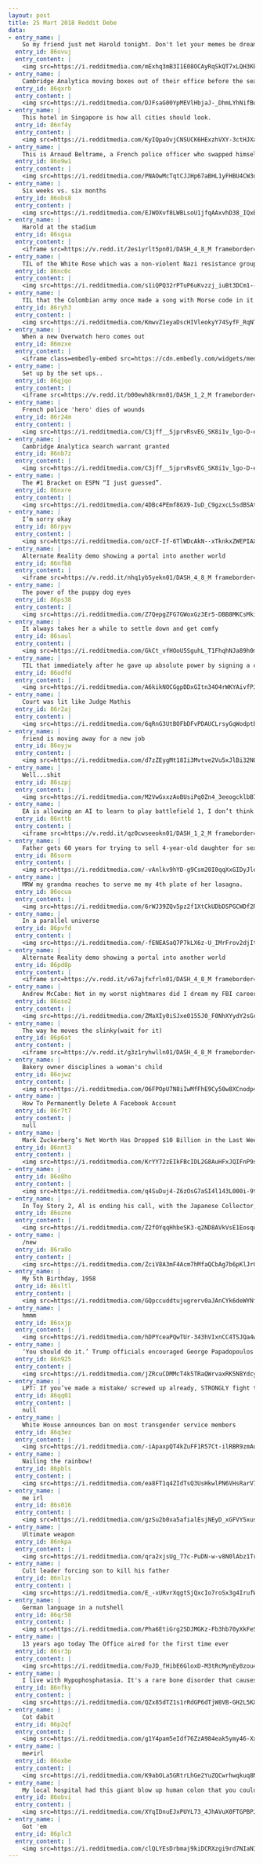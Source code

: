 ```yaml
---
layout: post
title: 25 Mart 2018 Reddit Debe
data:
- entry_name: |
    So my friend just met Harold tonight. Don't let your memes be dreams.
  entry_id: 86ovuj
  entry_content: |
    <img src=https://i.redditmedia.com/mExhq3mB3I1E08OCAyRqSkQT7xLQH3Kk0bEAAneQAg8.png?s=6da6b96850b6aa33fae8f72cf09d9a4a frameborder=0>
- entry_name: |
    Cambridge Analytica moving boxes out of their office before the search warrant
  entry_id: 86qxrb
  entry_content: |
    <img src=https://i.redditmedia.com/DJFsaG00YpMEVlHbjaJ-_DhmLYhNifBoqy_oO07l59E.jpg?s=5dae95f801fff8890f7a867c57976dd5 frameborder=0>
- entry_name: |
    This hotel in Singapore is how all cities should look.
  entry_id: 86nf4y
  entry_content: |
    <img src=https://i.redditmedia.com/KyIQpaOvjCNSUCK6HExzhVXY-3ctHJXaeqwXIXVlAE8.jpg?s=3f7df859b173fabb493e654c2d4a7a00 frameborder=0>
- entry_name: |
    This is Arnaud Beltrame, a French police officer who swapped himself for a hostage today and is now fighting for his life
  entry_id: 86o9w1
  entry_content: |
    <img src=https://i.redditmedia.com/PNAOwMcTqtCJJHp67aBHL1yFHBU4CW3oNbwnKNXso7A.jpg?s=1edefca7da29605a6c20d1edde48791b frameborder=0>
- entry_name: |
    Six weeks vs. six months
  entry_id: 86obs8
  entry_content: |
    <img src=https://i.redditmedia.com/EJWOXvf8LWBLsoU1jfqAAxvhD38_IQxBD9IKh6OrYZA.jpg?s=5d8cf2987de2c50716369ba0d3c4d21f frameborder=0>
- entry_name: |
    Harold at the stadium
  entry_id: 86sgsa
  entry_content: |
    <iframe src=https://v.redd.it/2es1yrlt5pn01/DASH_4_8_M frameborder=0></iframe>
- entry_name: |
    TIL of the White Rose which was a non-violent Nazi resistance group made of college students and a professor. It started by releasing pamphlets against the Nazi Party and ended with the execution of 6 students and the professor.
  entry_id: 86nc0c
  entry_content: |
    <img src=https://i.redditmedia.com/s1iQPQ32rPTuP6uKvzzj_iuBt3DCm1--OBdgFOFsQJQ.jpg?s=d6be34e482320d955e88fa63c48c9a77 frameborder=0>
- entry_name: |
    TIL that the Colombian army once made a song with Morse code in it and aired it in rebel-controlled territory to lift the morale of hostages held there. The message read '19 rescued, you're next. Don't lose hope.'
  entry_id: 86ryh3
  entry_content: |
    <img src=https://i.redditmedia.com/KmwvZ1eyaDscHIVleokyY74SyfF_RqNTK5a3ZW31RWM.jpg?s=95f8450bd3fcee52bff73fffcbe376ff frameborder=0>
- entry_name: |
    When a new Overwatch hero comes out
  entry_id: 86mzxe
  entry_content: |
    <iframe class=embedly-embed src=https://cdn.embedly.com/widgets/media.html?src=https%3A%2F%2Fgfycat.com%2Fifr%2FUniqueLikelyDamselfly&url=https%3A%2F%2Fgfycat.com%2FUniqueLikelyDamselfly&image=https%3A%2F%2Fthumbs.gfycat.com%2FUniqueLikelyDamselfly-size_restricted.gif&key=522baf40bd3911e08d854040d3dc5c07&type=text%2Fhtml&schema=gfycat width=600 height=338 scrolling=no frameborder=0 allowfullscreen></iframe>
- entry_name: |
    Set up by the set ups..
  entry_id: 86qjqo
  entry_content: |
    <iframe src=https://v.redd.it/b00ewh8krmn01/DASH_1_2_M frameborder=0></iframe>
- entry_name: |
    French police 'hero' dies of wounds
  entry_id: 86r24m
  entry_content: |
    <img src=https://i.redditmedia.com/C3jff__SjprvRsvEG_SK8i1v_lgo-D-ehYJYwZkUJPg.jpg?s=00a79ca7c70e90b2308c3ae33e4dc8b3 frameborder=0>
- entry_name: |
    Cambridge Analytica search warrant granted
  entry_id: 86nb7z
  entry_content: |
    <img src=https://i.redditmedia.com/C3jff__SjprvRsvEG_SK8i1v_lgo-D-ehYJYwZkUJPg.jpg?s=00a79ca7c70e90b2308c3ae33e4dc8b3 frameborder=0>
- entry_name: |
    The #1 Bracket on ESPN “I just guessed”.
  entry_id: 86nxre
  entry_content: |
    <img src=https://i.redditmedia.com/4DBc4PEmf86X9-IuD_C9gzxcL5sdBSAtj7cvR1uclvw.jpg?s=bfbb332b9e3a2ddfc2fe8be441640900 frameborder=0>
- entry_name: |
    I’m sorry okay
  entry_id: 86rpyv
  entry_content: |
    <img src=https://i.redditmedia.com/ozCF-If-6TlWDcAkN--xTknkxZWEPIAX6CHwMnJqVFE.jpg?s=2f2ef18e7059cfd6ec1b26f460f117c9 frameborder=0>
- entry_name: |
    Alternate Reality demo showing a portal into another world
  entry_id: 86nfb8
  entry_content: |
    <iframe src=https://v.redd.it/nhq1yb5yekn01/DASH_4_8_M frameborder=0></iframe>
- entry_name: |
    The power of the puppy dog eyes
  entry_id: 86ps38
  entry_content: |
    <img src=https://i.redditmedia.com/Z7QepgZFG7GWoxGz3Er5-DBB8MKCsMkiShI-twFfXH4.jpg?s=2026509c02cdfcf9b9a2d322186230ed frameborder=0>
- entry_name: |
    It always takes her a while to settle down and get comfy
  entry_id: 86saul
  entry_content: |
    <img src=https://i.redditmedia.com/GkCt_vfHOoU5SguhL_T1FhqhNJa89h0m9nwnzkpq8r0.gif?fm=jpg&s=fd878e48ef898c19764bba3c5fe095df frameborder=0>
- entry_name: |
    TIL that immediately after he gave up absolute power by signing a constitution, King Frederick VII of Denmark remarked, that was nice, now I can sleep in in the mornings
  entry_id: 86odfd
  entry_content: |
    <img src=https://i.redditmedia.com/A6kikNOCGgpDDxGItn34O4rWKYAivfPJ004fYG4SjKQ.jpg?s=b9ecef62d57909e80dca6cb92ae4f075 frameborder=0>
- entry_name: |
    Court was lit like Judge Mathis
  entry_id: 86r2aj
  entry_content: |
    <img src=https://i.redditmedia.com/6qRnG3UtBOFbDFvPDAUCLrsyGqWodptbv3vtF7QwrmI.jpg?s=1281c2befdeb3350ed4acecc6a39d05a frameborder=0>
- entry_name: |
    friend is moving away for a new job
  entry_id: 86oyjw
  entry_content: |
    <img src=https://i.redditmedia.com/d7zZEygMt18Ii3Mvtve2Vu5xJlBi32NOsHB6Ta1VCP0.jpg?s=4a68ef386f861d3b5e3f96a8ea794ff8 frameborder=0>
- entry_name: |
    Well...shit
  entry_id: 86szpj
  entry_content: |
    <img src=https://i.redditmedia.com/M2VwGxxzAoBUsiPq0Zn4_3eeogcklbB7uJIyk0WQKw0.jpg?s=64e4e6931f4a6e26cd983f5ee607dd3d frameborder=0>
- entry_name: |
    EA is allowing an AI to learn to play battlefield 1, I don’t think we should be to worried about bot opponents just yet tho...
  entry_id: 86nttb
  entry_content: |
    <iframe src=https://v.redd.it/qz0cwseeokn01/DASH_1_2_M frameborder=0></iframe>
- entry_name: |
    Father gets 60 years for trying to sell 4-year-old daughter for sex
  entry_id: 86sorm
  entry_content: |
    <img src=https://i.redditmedia.com/-vAnlkv9hYD-g9Csm20I0qqXxGIDyJleVd15cNadeN0.jpg?s=61eb1a9b9c2ee58a5247ac34775e5b02 frameborder=0>
- entry_name: |
    MRW my grandma reaches to serve me my 4th plate of her lasagna.
  entry_id: 86ocua
  entry_content: |
    <img src=https://i.redditmedia.com/6rWJ39ZQv5pz2f1XtCkUDbDSPGCWDf2R5ME121-n9PY.gif?fm=jpg&s=6a62d7eee64f60376439075cb3369103 frameborder=0>
- entry_name: |
    In a parallel universe
  entry_id: 86pvfd
  entry_content: |
    <img src=https://i.redditmedia.com/-fENEASaQ7P7kLX6z-U_IMrFrov2djIt_4ROJJzEyLo.jpg?s=ea4f00877723f128142580be666a752c frameborder=0>
- entry_name: |
    Alternate Reality demo showing a portal into another world
  entry_id: 86pd8p
  entry_content: |
    <iframe src=https://v.redd.it/v67ajfxfrln01/DASH_4_8_M frameborder=0></iframe>
- entry_name: |
    Andrew McCabe: Not in my worst nightmares did I dream my FBI career would end this way
  entry_id: 86oso2
  entry_content: |
    <img src=https://i.redditmedia.com/ZMaXIy0iSJxe0155J0_F0NhXYydY2sGrsAvMXG98j9M.jpg?s=a08adcfa8ae9c935c46d30bcbe7b2d9c frameborder=0>
- entry_name: |
    The way he moves the slinky(wait for it)
  entry_id: 86p6at
  entry_content: |
    <iframe src=https://v.redd.it/g3z1ryhwlln01/DASH_4_8_M frameborder=0></iframe>
- entry_name: |
    Bakery owner disciplines a woman's child
  entry_id: 86ojwz
  entry_content: |
    <img src=https://i.redditmedia.com/O6FPOpU7N8iIwMfFhE9Cy50w8XCnodp4DM4ssbPVZK4.jpg?s=1c5511b4712bb7cf410437cc7b8682e7 frameborder=0>
- entry_name: |
    How To Permanently Delete A Facebook Account
  entry_id: 86r7t7
  entry_content: |
    null
- entry_name: |
    Mark Zuckerberg’s Net Worth Has Dropped $10 Billion in the Last Week
  entry_id: 86nnt3
  entry_content: |
    <img src=https://i.redditmedia.com/KrYY72zEIkFBcIDL2G8AuHFxJQIFnP9soaS8HTXC-DU.jpg?s=463b9eaadf3b4ac2fdf8d3928b36793c frameborder=0>
- entry_name: |
  entry_id: 86o8ho
  entry_content: |
    <img src=https://i.redditmedia.com/q4SuDuj4-Z6zOsG7aSI4l143L000i-9t_JK7q9LTlUs.jpg?s=41458f6b36ed137bd31c6a88bf3b78cc frameborder=0>
- entry_name: |
    In Toy Story 2, Al is ending his call, with the Japanese Collector, by saying Don't touch my mustache. Which is really Al butchering a Japanese phrase: DO ITASHIMASHITE. Which translates to You're Welcome.
  entry_id: 86ozne
  entry_content: |
    <img src=https://i.redditmedia.com/Z2fOYqqHhbeSK3-q2ND8AVkVsE1EosquEYsRY7MXfAI.jpg?s=e733693842799e89e4f053717fc51889 frameborder=0>
- entry_name: |
    /new
  entry_id: 86ra8o
  entry_content: |
    <img src=https://i.redditmedia.com/ZciV8A3mF4Acm7hMfaQCbAg7b6pKlJrCuf5893Rwfck.jpg?s=938e0ed4e498711e013d8257d5fa121e frameborder=0>
- entry_name: |
    My 5th Birthday, 1958
  entry_id: 86sltl
  entry_content: |
    <img src=https://i.redditmedia.com/GQpccuddtujugrerv0aJAnCYk6deWYNf6w5eNKlO4lw.jpg?s=596d5cceb1b8fc9b4fe20c7edf7aeba9 frameborder=0>
- entry_name: |
    hmmm
  entry_id: 86sxjp
  entry_content: |
    <img src=https://i.redditmedia.com/hDPYceaPQwTUr-343hVIxnCC4TSJQa4w4gteeCVwKJY.jpg?s=33e3d514072af999f7a205949e15dbaf frameborder=0>
- entry_name: |
    ‘You should do it.’ Trump officials encouraged George Papadopoulos’s foreign outreach, documents show.
  entry_id: 86n925
  entry_content: |
    <img src=https://i.redditmedia.com/jZRcuCDMMcT4k5TRaQWrvaxRK5N8Ydcy6iBYdEvXeVM.jpg?s=c7d29e856310213ae9b87e0f0fa1c666 frameborder=0>
- entry_name: |
    LPT: If you’ve made a mistake/ screwed up already, STRONGLY fight the temptation to over-explain/ justify what happened. Own up to it, offer to make up for it, and move on.
  entry_id: 86qq01
  entry_content: |
    null
- entry_name: |
    White House announces ban on most transgender service members
  entry_id: 86q3ez
  entry_content: |
    <img src=https://i.redditmedia.com/-iApaxpQT4kZuFF1R57Ct-ilRBR9zmAu2Et_xM2i_9E.jpg?s=ed217e26ac9dabc1639f34cf9ea7d687 frameborder=0>
- entry_name: |
    Nailing the rainbow!
  entry_id: 86pbls
  entry_content: |
    <img src=https://i.redditmedia.com/ea8FT1q4ZIdTsQ3UsHkwlPN6VHsRarV7uhWaM59gn30.jpg?s=9a07f5112ff711ced18afd2262c27ff5 frameborder=0>
- entry_name: |
    me irl
  entry_id: 86s016
  entry_content: |
    <img src=https://i.redditmedia.com/gzSu2b0xa5afialEsjNEyD_xGFVY5xuslnnHmPQhvsA.png?s=517032102bf0940662770a86736862ea frameborder=0>
- entry_name: |
    Ultimate weapon
  entry_id: 86nkpa
  entry_content: |
    <img src=https://i.redditmedia.com/qra2xjsUg_77c-PuDN-w-v8N0lAbz1Trh-V-5BJ0sf0.png?s=8e81236e3bf6c22a0be18e79ed6c20d3 frameborder=0>
- entry_name: |
    Cult leader forcing son to kill his father
  entry_id: 86nlzs
  entry_content: |
    <img src=https://i.redditmedia.com/E_-xURvrXqgtSjQxcIo7roSx3g4IrufWvmI97g-NPEQ.jpg?s=4addc7366351454b24197c73d706bfb0 frameborder=0>
- entry_name: |
    German language in a nutshell
  entry_id: 86qr58
  entry_content: |
    <img src=https://i.redditmedia.com/Pha6EtiGrg2SDJMGKz-Fb3hb70yXkFeS9uvfAb-sLYk.jpg?s=5d83af844f730cdf6fba4409b7f9bcaf frameborder=0>
- entry_name: |
    13 years ago today The Office aired for the first time ever
  entry_id: 86sr3p
  entry_content: |
    <img src=https://i.redditmedia.com/FoJD_fHibE6GloxD-M3tRcMynEy0zou4ngvs_9qa_qE.jpg?s=9c89e156b88f1aecfde39ecef1712015 frameborder=0>
- entry_name: |
    I live with Hypophosphatasia. It's a rare bone disorder that causes alot of bone and muscle problems. I've been loosing my teeth since I was 13. Needless to say I'm very happy today.
  entry_id: 86nfky
  entry_content: |
    <img src=https://i.redditmedia.com/QZx85dTZ1s1rRdGP6dTjW8VB-GH2L5KXoi9fm1tR9Yw.jpg?s=15e2b22a786392bc5e132062f627a0a5 frameborder=0>
- entry_name: |
    Cot dabit
  entry_id: 86p2qf
  entry_content: |
    <img src=https://i.redditmedia.com/g1Y4pam5eIdf76ZzA984eak5ymy46-XxOETXZBOwAvI.jpg?s=43974dc91768b6e613bbaf5b7f383f14 frameborder=0>
- entry_name: |
    me༗irl
  entry_id: 86oxbe
  entry_content: |
    <img src=https://i.redditmedia.com/K9abOLa5GRtrLhGe2YuZQCwrhwqkuq8N2Q43SMA-jBg.png?s=2ad5b14ad845562cb851b481b7600a7f frameborder=0>
- entry_name: |
    My local hospital had this giant blow up human colon that you could walk through in their front lobby to promote colon cancer screenings.
  entry_id: 86obvi
  entry_content: |
    <img src=https://i.redditmedia.com/XYqIDnuEJxPUYL73_4JhAVuX0FTGPBPJx7jMOdF-C_k.jpg?s=4ba907d625ea1f5287090f6017ed72ac frameborder=0>
- entry_name: |
    Got 'em
  entry_id: 86plc3
  entry_content: |
    <img src=https://i.redditmedia.com/clQLYEsDrbmaj9kiDCRXzgi9rd7NIaNIopd5hWvDJfU.jpg?s=15bcf617173cc2aacd14ac000f04b180 frameborder=0>
---
```

